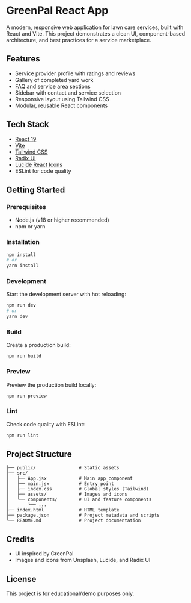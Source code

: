 # GreenPal React App

A modern, responsive web application for lawn care services, built with React and Vite. This project demonstrates a clean UI, component-based architecture, and best practices for a service marketplace.

## Features

- Service provider profile with ratings and reviews
- Gallery of completed yard work
- FAQ and service area sections
- Sidebar with contact and service selection
- Responsive layout using Tailwind CSS
- Modular, reusable React components

## Tech Stack

- [React 19](https://react.dev/)
- [Vite](https://vitejs.dev/)
- [Tailwind CSS](https://tailwindcss.com/)
- [Radix UI](https://www.radix-ui.com/)
- [Lucide React Icons](https://lucide.dev/)
- ESLint for code quality

## Getting Started

### Prerequisites

- Node.js (v18 or higher recommended)
- npm or yarn

### Installation

```sh
npm install
# or
yarn install
```

### Development

Start the development server with hot reloading:

```sh
npm run dev
# or
yarn dev
```

### Build

Create a production build:

```sh
npm run build
```

### Preview

Preview the production build locally:

```sh
npm run preview
```

### Lint

Check code quality with ESLint:

```sh
npm run lint
```

## Project Structure

```
├── public/                # Static assets
├── src/
│   ├── App.jsx            # Main app component
│   ├── main.jsx           # Entry point
│   ├── index.css          # Global styles (Tailwind)
│   ├── assets/            # Images and icons
│   └── components/        # UI and feature components
│       └── ...
├── index.html             # HTML template
├── package.json           # Project metadata and scripts
└── README.md              # Project documentation
```

## Credits

- UI inspired by GreenPal
- Images and icons from Unsplash, Lucide, and Radix UI

## License

This project is for educational/demo purposes only.
